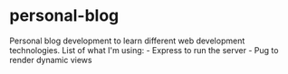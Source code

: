 # personal-blog
Personal blog development to learn different web development technologies.
List of what I'm using:
    - Express to run the server
    - Pug to render dynamic views